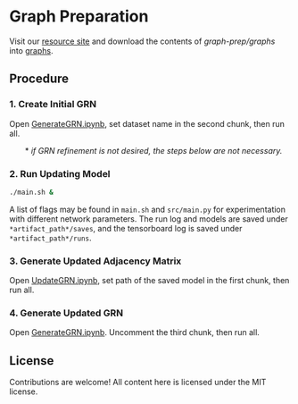 # Graph Preparation

Visit our [resource site](https://osf.io/5n2mz/) and download the contents of *graph-prep/graphs* into [graphs](graphs).


## Procedure

### 1. Create Initial GRN
Open [GenerateGRN.ipynb](graphs/GenerateGRN.ipynb), set dataset name in the second chunk, then run all.

  \* *if GRN refinement is not desired, the steps below are not necessary.*

### 2. Run Updating Model
```bash
./main.sh &
```

A list of flags may be found in `main.sh` and `src/main.py` for experimentation with different network parameters. The run log and models are saved under `*artifact_path*/saves`, and the tensorboard log is saved under `*artifact_path*/runs`.

### 3. Generate Updated Adjacency Matrix
Open [UpdateGRN.ipynb](graphs/UpdateGRN.ipynb), set path of the saved model in the first chunk, then run all.

### 4. Generate Updated GRN
Open [GenerateGRN.ipynb](graphs/GenerateGRN.ipynb). Uncomment the third chunk, then run all.

## License

Contributions are welcome! All content here is licensed under the MIT license.
